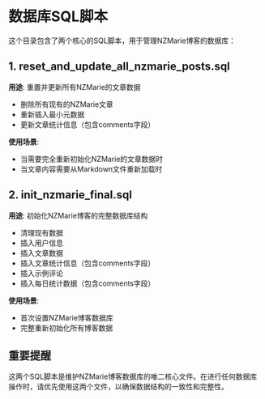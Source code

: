 # 数据库SQL脚本

这个目录包含了两个核心的SQL脚本，用于管理NZMarie博客的数据库：

## 1. reset_and_update_all_nzmarie_posts.sql

**用途**: 重置并更新所有NZMarie的文章数据
- 删除所有现有的NZMarie文章
- 重新插入最小元数据
- 更新文章统计信息（包含comments字段）

**使用场景**: 
- 当需要完全重新初始化NZMarie的文章数据时
- 当文章内容需要从Markdown文件重新加载时

## 2. init_nzmarie_final.sql

**用途**: 初始化NZMarie博客的完整数据库结构
- 清理现有数据
- 插入用户信息
- 插入文章数据
- 插入文章统计信息（包含comments字段）
- 插入示例评论
- 插入每日统计数据（包含comments字段）

**使用场景**:
- 首次设置NZMarie博客数据库
- 完整重新初始化所有博客数据

## 重要提醒

这两个SQL脚本是维护NZMarie博客数据库的唯二核心文件。在进行任何数据库操作时，请优先使用这两个文件，以确保数据结构的一致性和完整性。